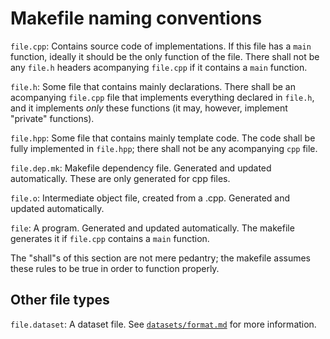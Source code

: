 Makefile naming conventions
===========================

`file.cpp`: Contains source code of implementations.
If this file has a `main` function,
ideally it should be the only function of the file.
There shall not be any `file.h` headers acompanying
`file.cpp` if it contains a `main` function.

`file.h`: Some file that contains mainly declarations.
There shall be an acompanying `file.cpp` file
that implements everything declared in `file.h`,
and it implements *only* these functions
(it may, however, implement "private" functions).

`file.hpp`: Some file that contains mainly template code.
The code shall be fully implemented in `file.hpp`;
there shall not be any acompanying `cpp` file.

`file.dep.mk`: Makefile dependency file.
Generated and updated automatically.
These are only generated for cpp files.

`file.o`: Intermediate object file, created from a .cpp.
Generated and updated automatically.

`file`: A program.
Generated and updated automatically.
The makefile generates it if `file.cpp` contains a `main` function.


The "shall"s of this section are not mere pedantry;
the makefile assumes these rules to be true
in order to function properly.


Other file types
----------------

`file.dataset`: A dataset file.
See [`datasets/format.md`](datasets/format.md) for more information.
